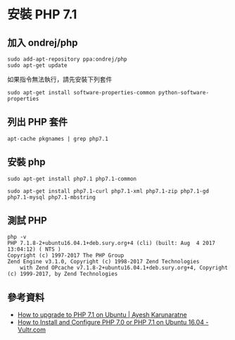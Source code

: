 # 安裝 PHP 7.1

## 加入 ondrej/php

```shell
sudo add-apt-repository ppa:ondrej/php
sudo apt-get update
```

如果指令無法執行，請先安裝下列套件

```shell
sudo apt-get install software-properties-common python-software-properties
```

## 列出 PHP 套件

```shell
apt-cache pkgnames | grep php7.1
```

## 安裝 php

```shell
sudo apt-get install php7.1 php7.1-common
```

```shell
sudo apt-get install php7.1-curl php7.1-xml php7.1-zip php7.1-gd php7.1-mysql php7.1-mbstring
```

## 測試 PHP

```shell
php -v
PHP 7.1.8-2+ubuntu16.04.1+deb.sury.org+4 (cli) (built: Aug  4 2017 13:04:12) ( NTS )
Copyright (c) 1997-2017 The PHP Group
Zend Engine v3.1.0, Copyright (c) 1998-2017 Zend Technologies
    with Zend OPcache v7.1.8-2+ubuntu16.04.1+deb.sury.org+4, Copyright (c) 1999-2017, by Zend Technologies
```

## 參考資料
* [How to upgrade to PHP 7.1 on Ubuntu | Ayesh Karunaratne](https://ayesh.me/Ubuntu-PHP-7.1)
* [How to Install and Configure PHP 7.0 or PHP 7.1 on Ubuntu 16.04 - Vultr.com](https://www.vultr.com/docs/how-to-install-and-configure-php-70-or-php-71-on-ubuntu-16-04)
